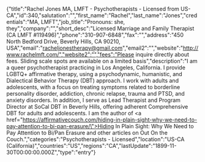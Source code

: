 {"title":"Rachel Jones MA, LMFT - Psychotherapists - Licensed from US-CA","id":340,"salutation":"","first_name":"Rachel","last_name":"Jones","credentials":"MA, LMFT","job_title":"Pronouns: she, they","company":"","short_desc":"Licensed Marriage and Family Therapist (CA LMFT #119496)","phone":"310-907-6848","fax":"","address":"450 North Bedford Drive, Beverly Hills, CA 90210, USA","email":"racheljonestherapy@gmail.com","email2":"","website":"http://www.rachelmft.com/","website2":"","fees":"Please inquire directly about fees. Sliding scale spots are available on a limited basis","description":"I am a queer psychotherapist practicing in Los Angeles, California. I provide LGBTQ+ affirmative therapy, using a psychodynamic, humanistic, and Dialectical Behavior Therapy (DBT) approach. I work with adults and adolescents, with a focus on treating symptoms related to borderline personality disorder, addiction, chronic relapse, trauma and PTSD, and anxiety disorders. In addition, I serve as Lead Therapist and Program Director at SoCal DBT in Beverly Hills, offering adherent Comprehensive DBT for adults and adolescents. I am the author of <a href=\"https://affirmativecouch.com/hiding-in-plain-sight-why-we-need-to-pay-attention-to-bi-pan-erasure/\">Hiding In Plain Sight: Why We Need to Pay Attention to Bi/Pan Erasure</a> and other articles on Out On the Couch.","categories":"Psychotherapists - Licensed","location":"US-CA (California)","countries":"US","regions":"CA","lastUpdate":"1899-11-30T00:00:00.000Z","type":"entry"}
